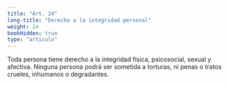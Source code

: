 ```yaml
---
title: "Art. 24"
long-title: "Derecho a la integridad personal"
weight: 24
bookHidden: true
type: "articulo"
---
```


Toda persona tiene derecho a la integridad física, psicosocial, sexual y afectiva. Ninguna persona podrá ser sometida a torturas, ni penas o tratos crueles, inhumanos o degradantes.